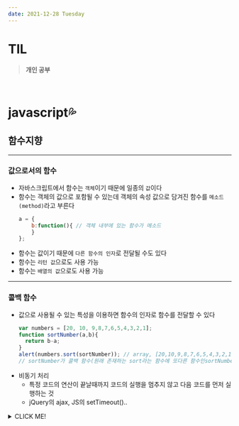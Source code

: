 ```yaml
---
date: 2021-12-28 Tuesday
---
```


# TIL

> **개인 공부**
<br />

# javascript💦

## **함수지향**
---

### **값으로서의 함수**
- 자바스크립트에서 함수는 `객체`이기 때문에 일종의 `값`이다
- 함수는 객체의 값으로 포함될 수 있는데 객체의 속성 값으로 담겨진 함수를 `메소드(method)`라고 부른다
  ```js
  a = {
      b:function(){ // 객체 내부에 있는 함수가 메소드
      }
  };
  ```
- 함수는 값이기 때문에 `다른 함수의 인자`로 전달될 수도 있다
- 함수는 `리턴 값`으로도 사용 가능
- 함수는 `배열의 값`으로도 사용 가능
---
### **콜백 함수**
- 값으로 사용될 수 있는 특성을 이용하면 함수의 인자로 함수를 전달할 수 있다
  ```js
  var numbers = [20, 10, 9,8,7,6,5,4,3,2,1];
  function sortNumber(a,b){
    return b-a;
  }
  alert(numbers.sort(sortNumber)); // array, [20,10,9,8,7,6,5,4,3,2,1]
  // sortNumber가 콜백 함수(원래 존재하는 sort라는 함수에 또다른 함수인sortNumber가 들어감으로서 sort의 동작 방법이 완전히 바뀌게 됨)
  ```
- 비동기 처리
  - 특정 코드의 연산이 끝날때까지 코드의 실행을 멈추지 않고 다음 코드를 먼저 실행하는 것
  - jQuery의 ajax, JS의 setTimeout()..
<details>
<summary>CLICK ME!</summary>  

- https://joshua1988.github.io/web-development/javascript/javascript-asynchronous-operation/

</detials>  
